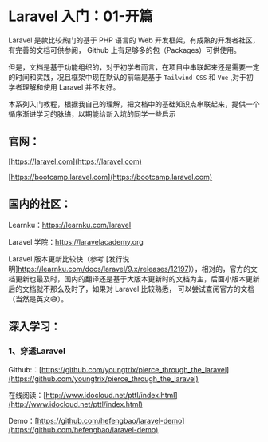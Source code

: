 # Laravel 入门：01-开篇

Laravel 是款比较热门的基于 PHP 语言的 Web 开发框架，有成熟的开发者社区，有完善的文档可供参阅， Github 上有足够多的包（Packages）可供使用。

但是，文档是基于功能组织的，对于初学者而言，在项目中串联起来还是需要一定的时间和实践，况且框架中现在默认的前端是基于 `Tailwind CSS` 和 `Vue` ,对于初学者理解和使用 Laravel 并不友好。

本系列入门教程，根据我自己的理解，把文档中的基础知识点串联起来，提供一个循序渐进学习的脉络，以期能给新入坑的同学一些启示

## 官网：

[https://laravel.com](https://laravel.com)

[https://bootcamp.laravel.com](https://bootcamp.laravel.com)

## 国内的社区：

Learnku：https://learnku.com/laravel

Laravel 学院：https://laravelacademy.org

Laravel 版本更新比较快（参考  [发行说明]https://learnku.com/docs/laravel/9.x/releases/12197)），相对的，官方的文档更新也最及时，国内的翻译还是基于大版本更新时的文档为主，后面小版本更新后的文档就不那么及时了，如果对 Laravel 比较熟悉， 可以尝试查阅官方的文档（当然是英文😅）。

## 深入学习：

### 1、穿透Laravel

Github:：[https://github.com/youngtrix/pierce_through_the_laravel](https://github.com/youngtrix/pierce_through_the_laravel)

在线阅读：[http://www.idocloud.net/pttl/index.html](http://www.idocloud.net/pttl/index.html)


Demo：[https://github.com/hefengbao/laravel-demo](https://github.com/hefengbao/laravel-demo)